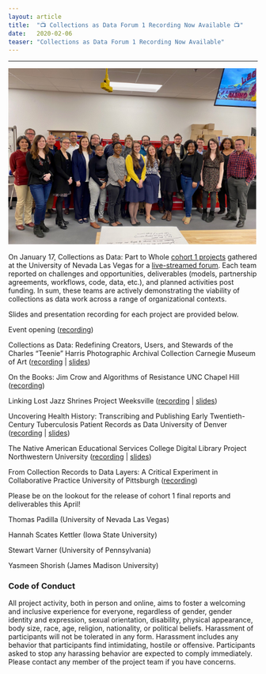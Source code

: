 ```yaml
---
layout: article
title:  "📺 Collections as Data Forum 1 Recording Now Available 📺"
date:   2020-02-06 
teaser: "Collections as Data Forum 1 Recording Now Available"
---
```

---

![viva los collections as data!](https://github.com/collectionsasdata/part2whole/blob/master/cad_forum1.PNG "viva las collections as data!")

On January 17, Collections as Data: Part to Whole [cohort 1 projects](https://collectionsasdata.github.io/part2whole/cohort1/) gathered at the University of Nevada Las Vegas for a [live-streamed forum](https://youtu.be/abpmH01IBH0?t=1021). Each team reported on challenges and opportunities, deliverables (models, partnership agreements, workflows, code, data, etc.), and planned activities post funding. In sum, these teams are actively demonstrating the viability of collections as data work across a range of organizational contexts. 

Slides and presentation recording for each project are provided below.
 
Event opening 
([recording](https://youtu.be/abpmH01IBH0?t=1021))
 
Collections as Data: Redefining Creators, Users, and Stewards of the Charles “Teenie” Harris Photographic Archival Collection 
Carnegie Museum of Art
([recording](https://youtu.be/abpmH01IBH0?t=1491) | [slides](http://collectionsasdata.github.io/part2whole/cmoa_summativeforum.pdf)) 
 
On the Books: Jim Crow and Algorithms of Resistance
UNC Chapel Hill
([recording](https://youtu.be/abpmH01IBH0?t=3302))
 
Linking Lost Jazz Shrines Project 
Weeksville
([recording](https://youtu.be/abpmH01IBH0?t=5299) | [slides](http://collectionsasdata.github.io/part2whole/summativeforum_linkinglostjazz.pdf))
 
Uncovering Health History: Transcribing and Publishing Early Twentieth-Century Tuberculosis
Patient Records as Data 
University of Denver
([recording](https://youtu.be/abpmH01IBH0?t=8062) | [slides](https://docs.google.com/presentation/d/1wp-_-idXsplHHfx80uv54FPdMm4Jo0Q1PFkOCtqZSHk/edit?usp=sharing))
 
The Native American Educational Services College Digital Library Project 
Northwestern University
([recording](https://youtu.be/abpmH01IBH0?t=10237) | [slides](http://collectionsasdata.github.io/part2whole/naes_cad_forum.pdf))
 
From Collection Records to Data Layers: A Critical Experiment in Collaborative Practice 
University of Pittsburgh
([recording](https://youtu.be/abpmH01IBH0?t=11885))
 
Please be on the lookout for the release of cohort 1 final reports and deliverables this April! 

Thomas Padilla (University of Nevada Las Vegas)

Hannah Scates Kettler (Iowa State University)

Stewart Varner (University of Pennsylvania)

Yasmeen Shorish (James Madison University)

### Code of Conduct

All project activity, both in person and online, aims to foster a welcoming and inclusive experience for everyone, regardless of gender, gender identity and expression, sexual orientation, disability, physical appearance, body size, race, age, religion, nationality, or political beliefs. Harassment of participants will not be tolerated in any form. Harassment includes any behavior that participants find intimidating, hostile or offensive. Participants asked to stop any harassing behavior are expected to comply immediately. Please contact any member of the project team if you have concerns.
